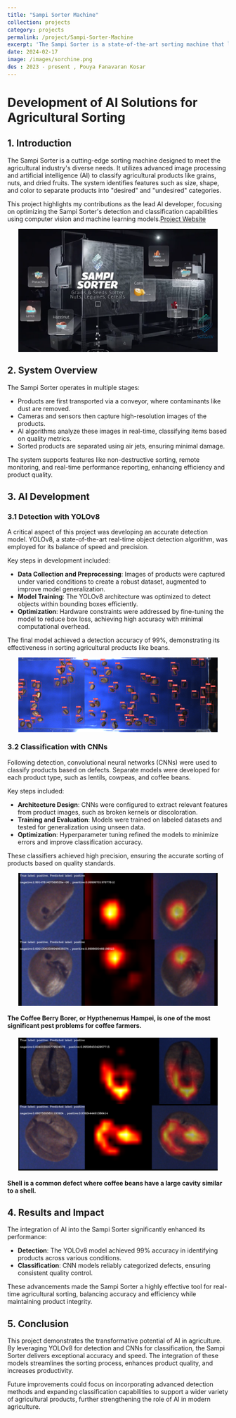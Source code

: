 ```yaml
---
title: "Sampi Sorter Machine"
collection: projects
category: projects
permalink: /project/Sampi-Sorter-Machine
excerpt: 'The Sampi Sorter is a state-of-the-art sorting machine that leverages artificial intelligence to precisely categorize grains and agricultural products according to their visual properties.'
date: 2024-02-17
image: /images/sorchine.png
des : 2023 - present , Pouya Fanavaran Kosar 
---
```


# Development of AI Solutions for Agricultural Sorting  

## 1. Introduction  
The Sampi Sorter is a cutting-edge sorting machine designed to meet the agricultural industry's diverse needs. It utilizes advanced image processing and artificial intelligence (AI) to classify agricultural products like grains, nuts, and dried fruits. The system identifies features such as size, shape, and color to separate products into "desired" and "undesired" categories.  

This project highlights my contributions as the lead AI developer, focusing on optimizing the Sampi Sorter's detection and classification capabilities using computer vision and machine learning models.<a href="https://www.sorter.ir/en/" target="_blank">Project Website</a>

<img src="/images/sorchine.png" alt="karabin" style="width: 90%; height: auto; display: block; margin: 0 auto;">

## 2. System Overview  
The Sampi Sorter operates in multiple stages:  
- Products are first transported via a conveyor, where contaminants like dust are removed.  
- Cameras and sensors then capture high-resolution images of the products.  
- AI algorithms analyze these images in real-time, classifying items based on quality metrics.  
- Sorted products are separated using air jets, ensuring minimal damage.  

The system supports features like non-destructive sorting, remote monitoring, and real-time performance reporting, enhancing efficiency and product quality.  

## 3. AI Development  
### 3.1 Detection with YOLOv8  
A critical aspect of this project was developing an accurate detection model. YOLOv8, a state-of-the-art real-time object detection algorithm, was employed for its balance of speed and precision.  

Key steps in development included:  
- **Data Collection and Preprocessing**: Images of products were captured under varied conditions to create a robust dataset, augmented to improve model generalization.  
- **Model Training**: The YOLOv8 architecture was optimized to detect objects within bounding boxes efficiently.  
- **Optimization**: Hardware constraints were addressed by fine-tuning the model to reduce box loss, achieving high accuracy with minimal computational overhead.  

The final model achieved a detection accuracy of 99%, demonstrating its effectiveness in sorting agricultural products like beans.  

<img src="/images/Sorter_Yolo.bmp" alt="Sorter_Yolo" style="width: 90%; height: auto; display: block; margin: 0 auto;">

### 3.2 Classification with CNNs  
Following detection, convolutional neural networks (CNNs) were used to classify products based on defects. Separate models were developed for each product type, such as lentils, cowpeas, and coffee beans.  

Key steps included:  
- **Architecture Design**: CNNs were configured to extract relevant features from product images, such as broken kernels or discoloration.  
- **Training and Evaluation**: Models were trained on labeled datasets and tested for generalization using unseen data.  
- **Optimization**: Hyperparameter tuning refined the models to minimize errors and improve classification accuracy.  

These classifiers achieved high precision, ensuring the accurate sorting of products based on quality standards.  

<img src="/images/CBB-positive-1.bmp" alt="cbb" style="width: 90%; height: auto; display: block; margin: 0 auto;">

<img src="/images/CBB-positive-2.bmp" alt="cbb" style="width: 90%; height: auto; display: block; margin: 0 auto;">

#### The Coffee Berry Borer, or Hypthenemus Hampei, is one of the most significant pest problems for coffee farmers.



<img src="/images/shell_positive_1.bmp" alt="shell" style="width: 90%; height: auto; display: block; margin: 0 auto;">

<img src="/images/shell_positive_2.bmp" alt="shell" style="width: 90%; height: auto; display: block; margin: 0 auto;">

#### Shell is a common defect where coffee beans have a large cavity similar to a shell.



## 4. Results and Impact  
The integration of AI into the Sampi Sorter significantly enhanced its performance:  
- **Detection**: The YOLOv8 model achieved 99% accuracy in identifying products across various conditions.  
- **Classification**: CNN models reliably categorized defects, ensuring consistent quality control.  

These advancements made the Sampi Sorter a highly effective tool for real-time agricultural sorting, balancing accuracy and efficiency while maintaining product integrity.  

## 5. Conclusion  
This project demonstrates the transformative potential of AI in agriculture. By leveraging YOLOv8 for detection and CNNs for classification, the Sampi Sorter delivers exceptional accuracy and speed. The integration of these models streamlines the sorting process, enhances product quality, and increases productivity.  

Future improvements could focus on incorporating advanced detection methods and expanding classification capabilities to support a wider variety of agricultural products, further strengthening the role of AI in modern agriculture.  


<!-- ## Overview
<p style="text-align: justify;">The Sampi Sorter is a state-of-the-art sorting machine that leverages artificial intelligence to precisely categorize grains and agricultural products according to their visual properties. <a href="https://www.sorter.ir/en/" target="_blank">Project Website</a></p>


<img src="/images/sorchine.png" alt="karabin" style="width: 90%; height: auto; display: block; margin: 0 auto;">

## My Contributions

<p style="text-align: justify;">In this industrial project, I served as the AI developer. My responsibilities included training high-accuracy models for accurate bean detection and classification.<br/> I successfully fine-tuned the YOLOv8 model with 99% accuracy in bean detection. Subsequently, for each type of bean, I implemented a CNN model for high-accuracy classification. I was part of this project for multiple products such as lentils, Cowpea, and coffee beans.</p>


### Detection Model Output

<p style="text-align: justify;">One of the challenges I faced was detecting coffee beans in the image below. Due to the hardware limitations, the model's input size couldn't be increased much, and for the tracking algorithm, the box loss needed to decrease as much as possible. In the end, the model achieved 99% accuracy in detection.</p>

<img src="/images/Sorter_Yolo.bmp" alt="Sorter_Yolo" style="width: 90%; height: auto; display: block; margin: 0 auto;">

### Classification Model Output


<p style="text-align: justify;">Here are some outputs from the classification models. The images show the latest product, coffee beans, that were added to the system. I trained different models for each type of defect.</p>
<br/>

### Detecting Coffee Berry Borer Damaged

<p style="text-align: justify;">The Coffee Berry Borer, or Hypthenemus Hampei, is one of the most significant pest problems for coffee farmers.</p>
<img src="/images/CBB-positive-1.bmp" alt="cbb" style="width: 90%; height: auto; display: block; margin: 0 auto;">

<img src="/images/CBB-positive-2.bmp" alt="cbb" style="width: 90%; height: auto; display: block; margin: 0 auto;">



### Detecting Shell
<p style="text-align: justify;">Shell is a common defect where coffee beans have a large cavity similar to a shell.</p>
<img src="/images/shell_positive_1.bmp" alt="shell" style="width: 90%; height: auto; display: block; margin: 0 auto;">

<img src="/images/shell_positive_2.bmp" alt="shell" style="width: 90%; height: auto; display: block; margin: 0 auto;"> -->











